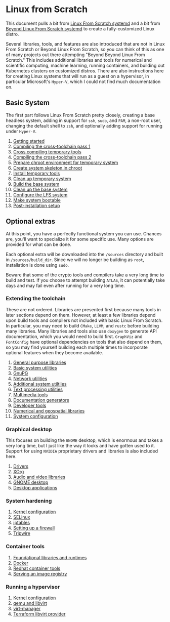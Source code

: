 # Linux from Scratch

This document pulls a bit from [Linux From Scratch systemd](https://www.linuxfromscratch.org/lfs/view/systemd/index.html) and a bit from [Beyond Linux From Scratch systemd](https://www.linuxfromscratch.org/blfs/view/systemd/index.html) to create a fully-customized Linux distro.

Several libraries, tools, and features are also introduced that are not in Linux From Scratch or Beyond Linux From Scratch, so you can think of this as one of many projects out there attempting "Beyond Beyond Linux From Scratch." This includes additional libraries and tools for numerical and scientific computing, machine learning, running containers, and building out Kubernetes clusters on customized distros. There are also instructions here for creating Linux systems that will run as a guest on a hypervisor, in particular Microsoft's `Hyper-V`, which I could not find much documentation on.

## Basic System

The first part follows Linux From Scratch pretty closely, creating a base headless system, adding in support for `ssh`, `sudo`, and `PAM`, a non-root user, changing the default shell to `zsh`, and optionally adding support for running under `Hyper-V`.

1. [Getting started](base/01-get-started.md)
2. [Compiling the cross-toolchain pass 1](base/02-cross-toolchain-pass1.md)
3. [Cross compiling temporary tools](base/03-cross-compile-temp-tools.md)
4. [Compiling the cross-toolchain pass 2](base/04-cross-toolchain-pass2.md)
5. [Prepare chroot environment for temporary system](base/05-temp-chroot.md)
6. [Create system skeleton in chroot](base/06-chroot-skeleton.md)
7. [Install temporary tools](base/07-install-temp-tools.md)
8. [Clean up temporary system](base/08-temp-cleanup.md)
9. [Build the base system](base/09-base-build.md)
10. [Clean up the base system](base/10-base-cleanup.md)
11. [Configure the LFS system](base/11-configure-system.md)
12. [Make system bootable](base/12-boot-system.md)
13. [Post-installation setup](base/13-post-install.md)

## Optional extras

At this point, you have a perfectly functional system you can use. Chances are, you'll want to specialize it for some specific use. Many options are provided for what can be done.

Each optional extra will be downloaded into the `/sources` directory and built in `/sources/build_dir`. Since we will no longer be building as `root`, installation is done using `sudo`.

Beware that some of the crypto tools and compilers take a very long time to build and test. If you choose to attempt building `ATLAS`, it can potentially take days and may fail even after running for a very long time.

### Extending the toolchain

These are not ordered. Libraries are presented first because many tools in later sections depend on them. However, at least a few libraries depend upon build tools and compilers not included with basic Linux From Scratch. In particular, you may need to build `CMake`, `LLVM`, and `rustc` before building many libraries. Many libraries and tools also use `doxygen` to generate API documentation, which you would need to build first. `GraphViz` and `FontConfig` have optional dependencies on tools that also depend on them, so you may find yourself building each multiple times to incorporate optional features when they become available.

1. [General purpose libraries](extras/01-libraries.md)
2. [Basic system utilities](extras/02-basic-system-utils.md)
3. [GnuPG](extras/03-gnupg.md)
4. [Network utilities](extras/04-network-utils.md)
5. [Additional system utiltiies](extras/05-addt-system-utils.md)
6. [Text processing utilities](extras/06-text-utils.md)
7. [Multimedia tools](extras/07-media-utils.md)
8. [Documentation generators](extras/08-doc-utils.md)
9. [Developer tools](extras/09-devtools.md)
10. [Numerical and geospatial libraries](10-numerical.md)
11. [System configuration](extras/11-sysconfig.md)

### Graphical desktop

This focuses on building the `GNOME` desktop, which is enormous and takes a very long time, but I just like the way it looks and have gotten used to it. Support for using `NVIDIA` proprietary drivers and libraries is also included here.

1. [Drivers](graphics/01-drivers.md)
2. [XOrg](graphics/02-xorg.md)
3. [Audio and video libraries](graphics/03-audio-video.md)
4. [GNOME desktop](graphica/04-gnome.md)
5. [Desktop applications](graphics/05-applications.md)

### System hardening

1. [Kernel configuration](hardening/01-kernel.md)
2. [SELinux](hardening/02-selinux.md)
3. [iptables](hardening/03-iptables.md)
4. [Setting up a firewall](hardening/04-firewall.md)
5. [Tripwire](hardening/05-tripwire.md)

### Container tools

1. [Foundational libraries and runtimes](containers/01-foundations.md)
2. [Docker](containers/02-docker.md)
3. [Redhat container tools](containers/03-redhat-tools.md)
4. [Serving an image registry](containers/04-registry.md)

### Running a hypervisor

1. [Kernel configuration](hypervisor/01-kernel.md)
2. [qemu and libvirt](hypervisor/02-libvirt.md)
3. [virt-manager](hypervisor/03-virt-manager.md)
4. [Terraform libvirt provider](hypervisor/04-terraform.md)
